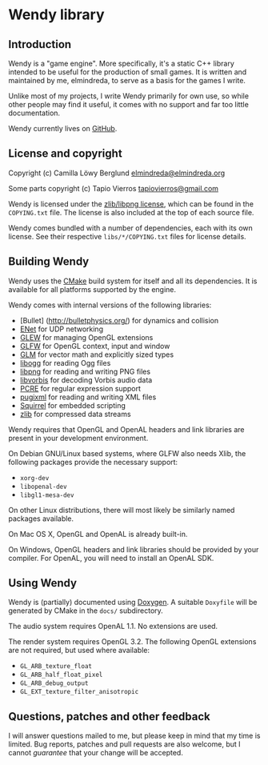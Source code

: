 Wendy library
=============

Introduction
------------

Wendy is a "game engine".  More specifically, it's a static C++ library intended
to be useful for the production of small games.  It is written and maintained by
me, elmindreda, to serve as a basis for the games I write.

Unlike most of my projects, I write Wendy primarily for own use, so while other
people may find it useful, it comes with no support and far too little
documentation.

Wendy currently lives on [GitHub](https://github.com/elmindreda/Wendy).


License and copyright
---------------------

Copyright (c) Camilla Löwy Berglund <elmindreda@elmindreda.org>

Some parts copyright (c) Tapio Vierros <tapiovierros@gmail.com>

Wendy is licensed under the
[zlib/libpng license](http://opensource.org/licenses/Zlib), which can be found
in the `COPYING.txt` file.  The license is also included at the top of each
source file.

Wendy comes bundled with a number of dependencies, each with its own license.
See their respective `libs/*/COPYING.txt` files for license details.


Building Wendy
--------------

Wendy uses the [CMake](http://www.cmake.org/) build system for itself and all
its dependencies.  It is available for all platforms supported by the engine.

Wendy comes with internal versions of the following libraries:

*   [Bullet] (http://bulletphysics.org/) for dynamics and collision
*   [ENet](http://enet.bespin.org/) for UDP networking
*   [GLEW](http://glew.sourceforge.net/) for managing OpenGL extensions
*   [GLFW](http://www.glfw.org/) for OpenGL context, input and window
*   [GLM](http://glm.g-truc.net/) for vector math and explicitly sized types
*   [libogg](http://www.xiph.org/ogg/) for reading Ogg files
*   [libpng](http://www.libpng.org/) for reading and writing PNG files
*   [libvorbis](http://xiph.org/vorbis/) for decoding Vorbis audio data
*   [PCRE](http://www.pcre.org/) for regular expression support
*   [pugixml](http://pugixml.org/) for reading and writing XML files
*   [Squirrel](http://squirrel-lang.org/) for embedded scripting
*   [zlib](http://zlib.net/) for compressed data streams

Wendy requires that OpenGL and OpenAL headers and link libraries are present in
your development environment.

On Debian GNU/Linux based systems, where GLFW also needs Xlib, the following
packages provide the necessary support:

*   `xorg-dev`
*   `libopenal-dev`
*   `libgl1-mesa-dev`

On other Linux distributions, there will most likely be similarly named packages
available.

On Mac OS X, OpenGL and OpenAL is already built-in.

On Windows, OpenGL headers and link libraries should be provided by your
compiler.  For OpenAL, you will need to install an OpenAL SDK.


Using Wendy
-----------

Wendy is (partially) documented using [Doxygen](http://www.doxygen.org/).
A suitable `Doxyfile` will be generated by CMake in the `docs/` subdirectory.

The audio system requires OpenAL 1.1.  No extensions are used.

The render system requires OpenGL 3.2.  The following OpenGL extensions are not
required, but used where available:

*   `GL_ARB_texture_float`
*   `GL_ARB_half_float_pixel`
*   `GL_ARB_debug_output`
*   `GL_EXT_texture_filter_anisotropic`


Questions, patches and other feedback
-------------------------------------

I will answer questions mailed to me, but please keep in mind that my time is
limited.  Bug reports, patches and pull requests are also welcome, but I cannot
_guarantee_ that your change will be accepted.

